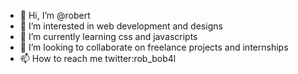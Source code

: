 - 👋 Hi, I’m @robert
- 👀 I’m interested in web development and designs
- 🌱 I’m currently learning css and javascripts
- 💞️ I’m looking to collaborate on freelance projects and internships
- 📫 How to reach me twitter:rob_bob4l

<!---
robertyrk/robertyrk is a ✨ special ✨ repository because its `README.md` (this file) appears on your GitHub profile.
You can click the Preview link to take a look at your changes.
--->
